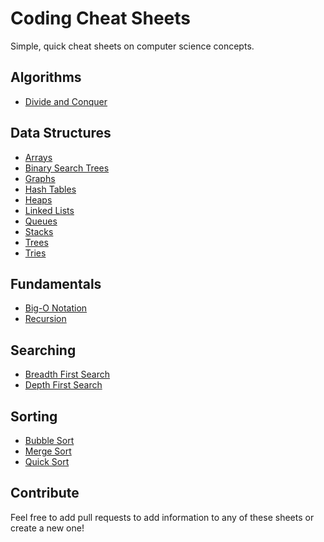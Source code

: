 # Coding Cheat Sheets
Simple, quick cheat sheets on computer science concepts.

## Algorithms
* [Divide and Conquer](/algorithms/divide_and_conquer.md)

## Data Structures
* [Arrays](/data_structures/arrays.md)
* [Binary Search Trees](/data_structures/binary_search_trees.md)
* [Graphs](/data_structures/graphs.md)
* [Hash Tables](/data_structures/hash_tables.md)
* [Heaps](/data_structures/heaps.md)
* [Linked Lists](/data_structures/linked_lists.md)
* [Queues](/data_structures/queue.md)
* [Stacks](/data_structures/stack.md)
* [Trees](/data_structures/trees.md)
* [Tries](/data_structures/tries.md)

## Fundamentals
* [Big-O Notation](/fundamentals/big_o_notation.md)
* [Recursion](/fundamentals/recursion.md)

## Searching
* [Breadth First Search](/searching/breadth_first_search.md)
* [Depth First Search](/searching/depth_first_search.md)

## Sorting
* [Bubble Sort](/sorting/bubblesort.md)
* [Merge Sort](/sorting/mergesort.md)
* [Quick Sort](/sorting/quicksort.md)

## Contribute
Feel free to add pull requests to add information to any of these sheets or create a new one!
